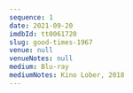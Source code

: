 ```yaml
---
sequence: 1
date: 2021-09-20
imdbId: tt0061720
slug: good-times-1967
venue: null
venueNotes: null
medium: Blu-ray
mediumNotes: Kino Lober, 2018
---
```


